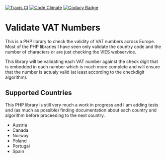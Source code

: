 [![Travis CI](https://img.shields.io/travis/rvelhote/libvat.svg)](https://travis-ci.org/rvelhote/libvat)
[![Code Climate](https://img.shields.io/codeclimate/github/rvelhote/libvat.svg)](https://codeclimate.com/github/rvelhote/libvat/issues)
[![Codacy Badge](https://api.codacy.com/project/badge/Grade/2a23466753b94690934c6988cb9b5a33)](https://www.codacy.com/app/rvelhote/libvat?utm_source=github.com&amp;utm_medium=referral&amp;utm_content=rvelhote/libvat&amp;utm_campaign=Badge_Grade)

# Validate VAT Numbers
This is a PHP library to check the validity of VAT numbers across Europe. Most of the PHP libraries I have seen only 
validate the country code and the number of characters or are just checking the VIES webservice.

This library will be validating each VAT number against the check digit that is embedded in each number which is much 
more complete and will ensure that the number is actualy valid (at least according to the checkdigit algorithm).

Supported Countries
---------

This PHP library is still very much a work in progress and I am adding tests and (as much as possible) finding 
documentation about each country and algorithm before proceeding to the next country.

- Austria
- Canada
- Norway
- Poland
- Portugal
- Spain
